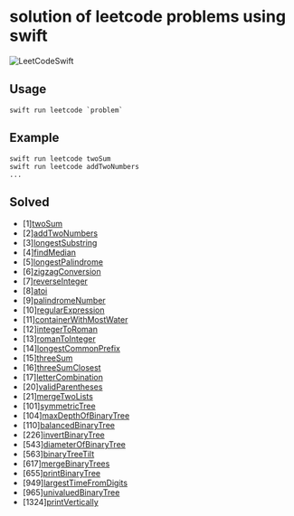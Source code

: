 # solution of leetcode problems using swift 

![LeetCodeSwift](https://github.com/JerryChu/leetcode_swift/workflows/LeetCodeSwift/badge.svg)

## Usage
    swift run leetcode `problem`

## Example
    swift run leetcode twoSum
    swift run leetcode addTwoNumbers
    ...

## Solved
- [1][twoSum](https://leetcode.com/problems/two-sum/description/)
- [2][addTwoNumbers](https://leetcode.com/problems/add-two-numbers/description/)
- [3][longestSubstring](https://leetcode.com/problems/longest-substring-without-repeating-characters/description/)  
- [4][findMedian](https://leetcode.com/problems/median-of-two-sorted-arrays/description/)
- [5][longestPalindrome](https://leetcode.com/problems/longest-palindromic-substring/description/)
- [6][zigzagConversion](https://leetcode.com/problems/zigzag-conversion/description/)
- [7][reverseInteger](https://leetcode.com/problems/reverse-integer/description/)
- [8][atoi](https://leetcode.com/problems/string-to-integer-atoi/description/)
- [9][palindromeNumber](https://leetcode.com/problems/palindrome-number/description/)
- [10][regularExpression](https://leetcode.com/problems/regular-expression-matching/description/)
- [11][containerWithMostWater](https://leetcode.com/problems/container-with-most-water/description/)
- [12][integerToRoman](https://leetcode.com/problems/integer-to-roman/description/)
- [13][romanToInteger](https://leetcode.com/problems/roman-to-integer/description/)
- [14][longestCommonPrefix](https://leetcode.com/problems/longest-common-prefix/description/)
- [15][threeSum](https://leetcode.com/problems/3sum/description/)
- [16][threeSumClosest](https://leetcode.com/problems/3sum-closest/)
- [17][letterCombination](https://leetcode.com/problems/letter-combinations-of-a-phone-number/description/)
- [20][validParentheses](https://leetcode.com/problems/valid-parentheses/description/)
- [21][mergeTwoLists](https://leetcode.com/problems/merge-two-sorted-lists/)
- [101][symmetricTree](https://leetcode-cn.com/problems/symmetric-tree/)
- [104][maxDepthOfBinaryTree](https://leetcode.com/problems/maximum-depth-of-binary-tree/)
- [110][balancedBinaryTree](https://leetcode-cn.com/problems/balanced-binary-tree/)
- [226][invertBinaryTree](https://leetcode-cn.com/problems/invert-binary-tree/)
- [543][diameterOfBinaryTree](https://leetcode.com/problems/diameter-of-binary-tree/)
- [563][binaryTreeTilt](https://leetcode.com/problems/binary-tree-tilt/)
- [617][mergeBinaryTrees](https://leetcode-cn.com/problems/merge-two-binary-trees/)
- [655][printBinaryTree](https://leetcode.com/problems/print-binary-tree/)
- [949][largestTimeFromDigits](https://leetcode.com/problems/largest-time-for-given-digits/)
- [965][univaluedBinaryTree](https://leetcode.com/problems/univalued-binary-tree/)
- [1324][printVertically](https://leetcode.com/problems/print-words-vertically/)
